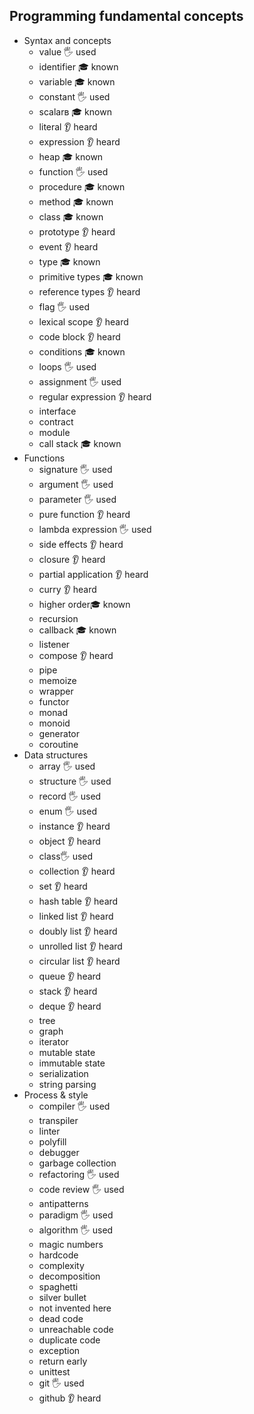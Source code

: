 ## Programming fundamental concepts

- Syntax and concepts
  - value 🖐️ used
  - identifier 🎓 known
  - variable 🎓 known
  - constant 🖐️ used
  - scalarв 🎓 known
  - literal 👂 heard
  - expression 👂 heard
  - heap 🎓 known
  - function 🖐️ used
  - procedure 🎓 known
  - method 🎓 known
  - class 🎓 known
  - prototype 👂 heard
  - event 👂 heard
  - type 🎓 known
  - primitive types 🎓 known
  - reference types 👂 heard
  - flag 🖐️ used
  - lexical scope 👂 heard
  - code block 👂 heard
  - conditions 🎓 known
  - loops 🖐️ used
  - assignment 🖐️ used
  - regular expression 👂 heard
  - interface 
  - contract 
  - module 
  - call stack 🎓 known
- Functions
  - signature 🖐️ used
  - argument 🖐️ used
  - parameter 🖐️ used
  - pure function 👂 heard
  - lambda expression 🖐️ used
  - side effects 👂 heard
  - closure 👂 heard
  - partial application 👂 heard
  - curry 👂 heard
  - higher order🎓 known
  - recursion
  - callback 🎓 known
  - listener
  - compose 👂 heard
  - pipe 
  - memoize
  - wrapper
  - functor
  - monad
  - monoid
  - generator 
  - coroutine
- Data structures
  - array 🖐️ used
  - structure 🖐️ used
  - record 🖐️ used
  - enum 🖐️ used
  - instance 👂 heard
  - object 👂 heard
  - class🖐️ used
  - collection 👂 heard
  - set 👂 heard
  - hash table 👂 heard
  - linked list 👂 heard
  - doubly list 👂 heard
  - unrolled list 👂 heard
  - circular list 👂 heard
  - queue 👂 heard
  - stack 👂 heard
  - deque 👂 heard
  - tree
  - graph
  - iterator
  - mutable state
  - immutable state
  - serialization
  - string parsing
- Process & style
  - compiler 🖐️ used
  - transpiler
  - linter
  - polyfill
  - debugger
  - garbage collection
  - refactoring 🖐️ used
  - code review 🖐️ used
  - antipatterns
  - paradigm 🖐️ used
  - algorithm 🖐️ used
  - magic numbers
  - hardcode
  - complexity
  - decomposition
  - spaghetti
  - silver bullet
  - not invented here
  - dead code
  - unreachable code
  - duplicate code
  - exception
  - return early
  - unittest
  - git 🖐️ used
  - github 👂 heard
